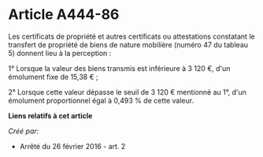 # Article A444-86

Les certificats de propriété et autres certificats ou attestations constatant le transfert de propriété de biens de nature
mobilière (numéro 47 du tableau 5) donnent lieu à la perception : 

1° Lorsque la valeur des biens transmis est inférieure à 3 120 €, d'un émolument fixe de 15,38 € ; 

2° Lorsque cette valeur dépasse le seuil de 3 120 € mentionné au 1°, d'un émolument proportionnel égal à 0,493 % de cette
valeur.

**Liens relatifs à cet article**

_Créé par_:

  - Arrêté du 26 février 2016 - art. 2
